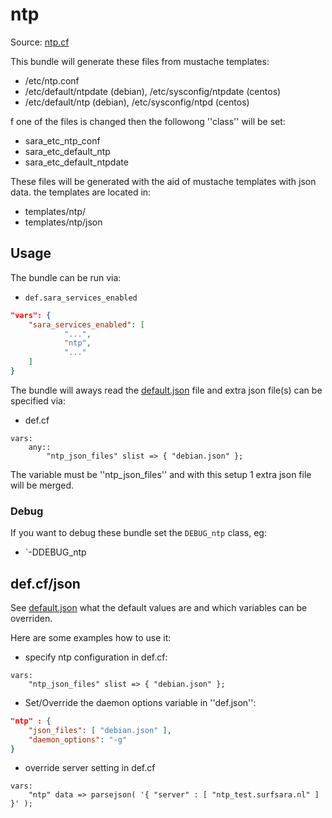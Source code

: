# ntp

Source: [ntp.cf](/services/ntp.cf)

This bundle will generate these files from mustache templates:
 * /etc/ntp.conf
 * /etc/default/ntpdate (debian), /etc/sysconfig/ntpdate (centos)
 * /etc/default/ntp (debian), /etc/sysconfig/ntpd (centos)

f one of the files is changed then the followong ''class'' will be set:
 * sara_etc_ntp_conf
 * sara_etc_default_ntp
 * sara_etc_default_ntpdate

These files will be generated with the aid of mustache templates with json data.
the templates are located in:
 * templates/ntp/
 * templates/ntp/json

## Usage

The bundle can be run via:
 * `def.sara_services_enabled`
```json
"vars": {
    "sara_services_enabled": [
            "...",
            "ntp",
            "..."
    ]
}
```

The bundle will aways read the [default.json](/templates/cron/json/default.json) file
and extra json file(s) can be specified via:
 * def.cf
```
vars:
    any::
        "ntp_json_files" slist => { "debian.json" };
```

The variable must be ''ntp_json_files'' and with this setup 1 extra json file will be  merged.

### Debug

If you want to debug these bundle set the `DEBUG_ntp` class, eg:
 * `-DDEBUG_ntp

## def.cf/json

See [default.json](/templates/ntp/json/default.json) what the default values are and
which variables can be overriden.

Here are some examples how to use it:
 * specify ntp configuration in def.cf:
```
vars:
    "ntp_json_files" slist => { "debian.json" };
```
 * Set/Override the daemon options variable in ''def.json'':
```json
"ntp" : {
    "json_files": [ "debian.json" ],
    "daemon_options": "-g"
}
```
 * override server setting in def.cf
```
vars:
    "ntp" data => parsejson( '{ "server" : [ "ntp_test.surfsara.nl" ] }' );
```
